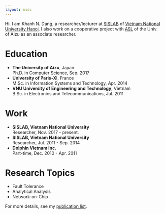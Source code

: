 ```yaml
---
layout: misc
---
```

Hi. I am Khanh N. Dang, a researcher/lecturer at <a href="http://sis.uet.vnu.edu.vn" class="post-style" >SISLAB</a> of <a href="http://www.vnu.edu.vn" class="post-style" >Vietnam National University Hanoi</a>. I also work on a cooperative project with [ASL](http://adaptive.u-aizu.ac.jp/?page_id=9) of the Univ. of Aizu as an associate researcher.


# Education
* **The University of Aizu**, Japan <br>
  Ph.D. in Computer Science, Sep. 2017
* **University of Paris-XI**, France <br>
  M.Sc. in Information Systems and Technology, Apr. 2014
* **VNU University of Engineering and Technology**, Vietnam <br>
  B.Sc. in Electronics and Telecommunications, Jul. 2011

# Work
* **SISLAB, Vietnam National University** <br>
  Researcher, Nov. 2017 - present.
* **SISLAB, Vietnam National University** <br>
  Researcher, Jul. 2011 - Sep. 2014
* **Dolphin Vietnam Inc.** <br>
  Part-time, Dec. 2010 - Apr. 2011  
# Research Topics
* Fault Tolerance
* Analytical Analysis
* Network-on-Chip

For more details, see my [publication list](/pages/publication.html).
